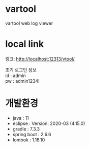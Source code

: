 # vartool
vartool web log viewer


# local link 
링크: <http://localhost:12313/vtool/>   
   
초기 로그인 정보   
id : admin   
pw : admin1234!   


# 개발환경

- java : 11
- eclipse : Version: 2020-03 (4.15.0)
- gradle : 7.3.3
- spring boot : 2.6.6
- lombok : 1.18.10
